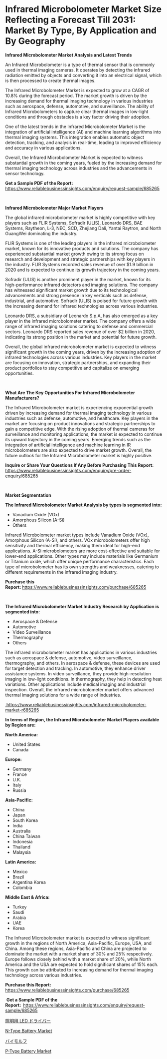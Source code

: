<p><h1>Infrared Microbolometer Market Size Reflecting a Forecast Till 2031: Market By Type, By Application and By Geography</h1></p><p><strong>Infrared Microbolometer Market Analysis and Latest Trends</strong></p>
<p><p>An Infrared Microbolometer is a type of thermal sensor that is commonly used in thermal imaging cameras. It operates by detecting the infrared radiation emitted by objects and converting it into an electrical signal, which is then processed to create thermal images.</p><p>The Infrared Microbolometer Market is expected to grow at a CAGR of 10.8% during the forecast period. The market growth is driven by the increasing demand for thermal imaging technology in various industries such as aerospace, defense, automotive, and surveillance. The ability of Infrared Microbolometers to capture clear thermal images in low-light conditions and through obstacles is a key factor driving their adoption.</p><p>One of the latest trends in the Infrared Microbolometer Market is the integration of artificial intelligence (AI) and machine learning algorithms into thermal imaging systems. This integration enables automatic object detection, tracking, and analysis in real-time, leading to improved efficiency and accuracy in various applications.</p><p>Overall, the Infrared Microbolometer Market is expected to witness substantial growth in the coming years, fueled by the increasing demand for thermal imaging technology across industries and the advancements in sensor technology.</p></p>
<p><strong>Get a Sample PDF of the Report:&nbsp;</strong> <a href="https://www.reliablebusinessinsights.com/enquiry/request-sample/685265">https://www.reliablebusinessinsights.com/enquiry/request-sample/685265</a></p>
<p>&nbsp;</p>
<p><strong>Infrared Microbolometer Major Market Players</strong></p>
<p><p>The global infrared microbolometer market is highly competitive with key players such as FLIR Systems, Sofradir (ULIS), Leonardo DRS, BAE Systems, Raytheon, L-3, NEC, SCD, Zhejiang Dali, Yantai Raytron, and North GuangWei dominating the industry.</p><p>FLIR Systems is one of the leading players in the infrared microbolometer market, known for its innovative products and solutions. The company has experienced substantial market growth owing to its strong focus on research and development and strategic partnerships with key players in the industry. FLIR Systems recorded sales revenue of over $1.9 billion in 2020 and is expected to continue its growth trajectory in the coming years.</p><p>Sofradir (ULIS) is another prominent player in the market, known for its high-performance infrared detectors and imaging solutions. The company has witnessed significant market growth due to its technological advancements and strong presence in key verticals such as defense, industrial, and automotive. Sofradir (ULIS) is poised for future growth with the increasing demand for infrared technologies across various industries.</p><p>Leonardo DRS, a subsidiary of Leonardo S.p.A, has also emerged as a key player in the infrared microbolometer market. The company offers a wide range of infrared imaging solutions catering to defense and commercial sectors. Leonardo DRS reported sales revenue of over $2 billion in 2020, indicating its strong position in the market and potential for future growth.</p><p>Overall, the global infrared microbolometer market is expected to witness significant growth in the coming years, driven by the increasing adoption of infrared technologies across various industries. Key players in the market are focusing on innovation, strategic partnerships, and expanding their product portfolios to stay competitive and capitalize on emerging opportunities.</p></p>
<p>&nbsp;</p>
<p><strong>What Are The Key Opportunities For Infrared Microbolometer Manufacturers?</strong></p>
<p><p>The Infrared Microbolometer market is experiencing exponential growth driven by increasing demand for thermal imaging technology in various industries such as defense, automotive, and healthcare. Key players in the market are focusing on product innovations and strategic partnerships to gain a competitive edge. With the rising adoption of thermal cameras for surveillance and monitoring applications, the market is expected to continue its upward trajectory in the coming years. Emerging trends such as the integration of artificial intelligence and machine learning in IR microbolometers are also expected to drive market growth. Overall, the future outlook for the Infrared Microbolometer market is highly positive.</p></p>
<p><strong>Inquire or Share Your Questions If Any Before Purchasing This Report:</strong> <a href="https://www.reliablebusinessinsights.com/enquiry/pre-order-enquiry/685265">https://www.reliablebusinessinsights.com/enquiry/pre-order-enquiry/685265</a></p>
<p>&nbsp;</p>
<p><strong>Market Segmentation</strong></p>
<p><strong>The Infrared Microbolometer Market Analysis by types is segmented into:</strong></p>
<p><ul><li>Vanadium Oxide (VOx)</li><li>Amorphous Silicon (A-Si)</li><li>Others</li></ul></p>
<p><p>Infrared Microbolometer market types include Vanadium Oxide (VOx), Amorphous Silicon (A-Si), and others. VOx microbolometers offer high sensitivity and thermal efficiency, making them ideal for high-end applications. A-Si microbolometers are more cost-effective and suitable for lower-end applications. Other types may include materials like Germanium or Titanium oxide, which offer unique performance characteristics. Each type of microbolometer has its own strengths and weaknesses, catering to different requirements in the infrared imaging industry.</p></p>
<p><strong>Purchase this Report:&nbsp;</strong><a href="https://www.reliablebusinessinsights.com/purchase/685265">https://www.reliablebusinessinsights.com/purchase/685265</a></p>
<p>&nbsp;</p>
<p><strong>The Infrared Microbolometer Market Industry Research by Application is segmented into:</strong></p>
<p><ul><li>Aerospace & Defense</li><li>Automotive</li><li>Video Surveillance</li><li>Thermography</li><li>Others</li></ul></p>
<p><p>The infrared microbolometer market has applications in various industries such as aerospace & defense, automotive, video surveillance, thermography, and others. In aerospace & defense, these devices are used for target detection and tracking. In automotive, they enhance driver assistance systems. In video surveillance, they provide high-resolution imaging in low-light conditions. In thermography, they help in detecting heat variations. Other applications include medical imaging and industrial inspection. Overall, the infrared microbolometer market offers advanced thermal imaging solutions for a wide range of industries.</p></p>
<p><a href="https://www.reliablebusinessinsights.com/infrared-microbolometer-market-r685265">&nbsp;https://www.reliablebusinessinsights.com/infrared-microbolometer-market-r685265</a></p>
<p><strong>In terms of Region, the Infrared Microbolometer Market Players available by Region are:</strong></p>
<p>
    <p> <strong> North America: </strong>
        <ul>
            <li>United States</li>
            <li>Canada</li>
        </ul>
        </p> 
    <p> <strong> Europe: </strong>
        <ul>
            <li>Germany</li>
            <li>France</li>
            <li>U.K.</li>
            <li>Italy</li>
            <li>Russia</li>
        </ul>
        </p> 
    <p> <strong> Asia-Pacific: </strong>
        <ul>
            <li>China</li>
            <li>Japan</li>
            <li>South Korea</li>
            <li>India</li>
            <li>Australia</li>
            <li>China Taiwan</li>
            <li>Indonesia</li>
            <li>Thailand</li>
            <li>Malaysia</li>
        </ul>
        </p> 
    <p> <strong> Latin America: </strong>
        <ul>
            <li>Mexico</li>
            <li>Brazil</li>
            <li>Argentina Korea</li>
            <li>Colombia</li>
        </ul>
        </p> 
    <p> <strong> Middle East & Africa: </strong>
        <ul>
            <li>Turkey</li>
            <li>Saudi</li>
            <li>Arabia</li>
            <li>UAE</li>
            <li>Korea</li>
        </ul>
    </p>
    </p>
<p><p>The Infrared Microbolometer market is expected to witness significant growth in the regions of North America, Asia-Pacific, Europe, USA, and China. Among these regions, Asia-Pacific and China are projected to dominate the market with a market share of 30% and 25% respectively. Europe follows closely behind with a market share of 20%, while North America and the USA are expected to hold significant shares of 15% each. This growth can be attributed to increasing demand for thermal imaging technology across various industries.</p></p>
<p><strong>Purchase this Report: </strong><a href="https://www.reliablebusinessinsights.com/purchase/685265">https://www.reliablebusinessinsights.com/purchase/685265</a></p>
<p>&nbsp;<strong>Get a Sample PDF of the Report:&nbsp;&nbsp;</strong><a href="https://www.reliablebusinessinsights.com/enquiry/request-sample/685265">https://www.reliablebusinessinsights.com/enquiry/request-sample/685265</a></p>
<p><strong></strong></p>
<p><p><a href="https://github.com/Alenaieme/Market-Research-Report-List-1/blob/main/4001565123443.md">照明用 LED ドライバー</a></p><p><a href="https://github.com/juniordelafrance/Market-Research-Report-List-3/blob/main/n-type-battery-market.md">N-Type Battery Market</a></p><p><a href="https://github.com/klon646/Market-Research-Report-List-1/blob/main/3612036123442.md">バイモルフ</a></p><p><a href="https://github.com/jaidynmorantestelletmjzya/Market-Research-Report-List-3/blob/main/p-type-battery-market.md">P-Type Battery Market</a></p></p>